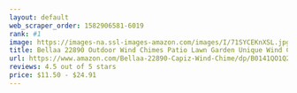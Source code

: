 ```yaml
---
layout: default 
﻿web_scraper_order: 1582906581-6019
rank: #1
image: https://images-na.ssl-images-amazon.com/images/I/71SYCEKnXSL.jpg
title: Bellaa 22890 Outdoor Wind Chimes Patio Lawn Garden Unique Wind Chimes Hanging Capiz…
url: https://www.amazon.com/Bellaa-22890-Capiz-Wind-Chime/dp/B0141QO1Q2/ref=zg_mw_lawn-garden_1?_encoding=UTF8&psc=1&refRID=76Z90TQYXV7BQTWF8V4S
reviews: 4.5 out of 5 stars
price: $11.50 - $24.91
---
```

